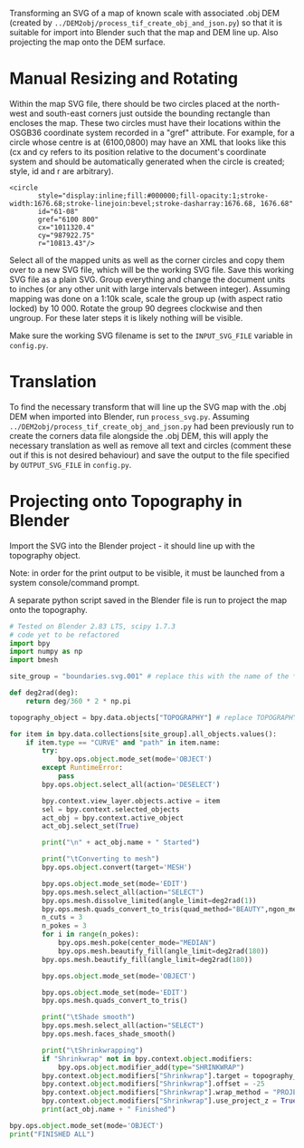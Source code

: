Transforming an SVG of a map of known scale with associated .obj DEM (created by `../DEM2obj/process_tif_create_obj_and_json.py`) so that it is suitable for import into Blender such that the map and DEM line up. Also projecting the map onto the DEM surface.

# Manual Resizing and Rotating
Within the map SVG file, there should be two circles placed at the north-west and south-east corners just outside the bounding rectangle than encloses the map. These two circles must have their locations within the OSGB36 coordinate system recorded in a "gref" attribute. For example, for a circle whose centre is at (6100,0800) may have an XML that looks like this (cx and cy refers to its position relative to the document's coordinate system and should be automatically generated when the circle is created; style, id and r are arbitrary).
```
<circle
       style="display:inline;fill:#000000;fill-opacity:1;stroke-width:1676.68;stroke-linejoin:bevel;stroke-dasharray:1676.68, 1676.68"
       id="61-08"
       gref="6100 800"
       cx="1011320.4"
       cy="987922.75"
       r="10813.43"/>
```

Select all of the mapped units as well as the corner circles and copy them over to a new SVG file, which will be the working SVG file. Save this working SVG file as a plain SVG. Group everything and change the document units to inches (or any other unit with large intervals between integer). Assuming mapping was done on a 1:10k scale, scale the group up (with aspect ratio locked) by 10 000. Rotate the group 90 degrees clockwise and then ungroup. For these later steps it is likely nothing will be visible.

Make sure the working SVG filename is set to the `INPUT_SVG_FILE` variable in `config.py`.

# Translation
To find the necessary transform that will line up the SVG map with the .obj DEM when imported into Blender, run `process_svg.py`. Assuming `../DEM2obj/process_tif_create_obj_and_json.py` had been previously run to create the corners data file alongside the .obj DEM, this will apply  the necessary translation as well as remove all text and circles (comment these out if this is not desired behaviour) and save the output to the file specified by `OUTPUT_SVG_FILE` in `config.py`.

# Projecting onto Topography in Blender
Import the SVG into the Blender project - it should line up with the topography object.

Note: in order for the print output to be visible, it must be launched from a system console/command prompt.

A separate python script saved in the Blender file is run to project the map onto the topography.

```python
# Tested on Blender 2.83 LTS, scipy 1.7.3
# code yet to be refactored
import bpy
import numpy as np
import bmesh

site_group = "boundaries.svg.001" # replace this with the name of the *group* (of objects) that represents the import of output_svg_file in config.py

def deg2rad(deg):
    return deg/360 * 2 * np.pi

topography_object = bpy.data.objects["TOPOGRAPHY"] # replace TOPOGRAPHY with the name of the topography *object*

for item in bpy.data.collections[site_group].all_objects.values():
    if item.type == "CURVE" and "path" in item.name:
        try:
            bpy.ops.object.mode_set(mode='OBJECT')
        except RuntimeError:
            pass
        bpy.ops.object.select_all(action='DESELECT')

        bpy.context.view_layer.objects.active = item
        sel = bpy.context.selected_objects
        act_obj = bpy.context.active_object
        act_obj.select_set(True)

        print("\n" + act_obj.name + " Started")

        print("\tConverting to mesh")
        bpy.ops.object.convert(target='MESH')

        bpy.ops.object.mode_set(mode='EDIT')
        bpy.ops.mesh.select_all(action="SELECT")
        bpy.ops.mesh.dissolve_limited(angle_limit=deg2rad(1))
        bpy.ops.mesh.quads_convert_to_tris(quad_method="BEAUTY",ngon_method="BEAUTY")
        n_cuts = 3
        n_pokes = 3
        for i in range(n_pokes):
            bpy.ops.mesh.poke(center_mode="MEDIAN")
            bpy.ops.mesh.beautify_fill(angle_limit=deg2rad(180))
        bpy.ops.mesh.beautify_fill(angle_limit=deg2rad(180))

        bpy.ops.object.mode_set(mode='OBJECT')

        bpy.ops.object.mode_set(mode='EDIT')
        bpy.ops.mesh.quads_convert_to_tris()

        print("\tShade smooth")
        bpy.ops.mesh.select_all(action="SELECT")
        bpy.ops.mesh.faces_shade_smooth()

        print("\tShrinkwrapping")
        if "Shrinkwrap" not in bpy.context.object.modifiers:
            bpy.ops.object.modifier_add(type="SHRINKWRAP")
        bpy.context.object.modifiers["Shrinkwrap"].target = topography_object
        bpy.context.object.modifiers["Shrinkwrap"].offset = -25
        bpy.context.object.modifiers["Shrinkwrap"].wrap_method = "PROJECT"
        bpy.context.object.modifiers["Shrinkwrap"].use_project_z = True
        print(act_obj.name + " Finished")

bpy.ops.object.mode_set(mode='OBJECT')
print("FINISHED ALL")
```
